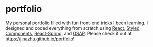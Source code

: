 # portfolio
My personal portfolio filled with fun front-end tricks I been learning. I designed and coded everything from scratch using [React](https://reactjs.org/), [Styled Components](https://styled-components.com/), [React-Spring](https://www.react-spring.io/), and [GSAP](https://greensock.com/gsap/). Please check it out at https://jinazhu.github.io/portfolio!

